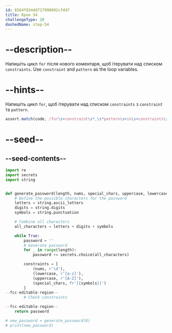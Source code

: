 ```yaml
---
id: 6564f834dd717998092cfd47
title: Крок 54
challengeType: 20
dashedName: step-54
---
```


# --description--

Напишіть цикл `for` після нового коментаря, щоб ітерувати над списком `constraints`. Use `constraint` and `pattern` as the loop variables.

# --hints--

Напишіть цикл `for`, щоб ітерувати над списком `constraints` з `constraint` та `pattern`.

```js
assert.match(code, /for\s+constraint\s*,\s*pattern\s+in\s+constraints\s*:/)
```

# --seed--

## --seed-contents--

```py
import re
import secrets
import string


def generate_password(length, nums, special_chars, uppercase, lowercase):
    # Define the possible characters for the password
    letters = string.ascii_letters
    digits = string.digits
    symbols = string.punctuation

    # Combine all characters
    all_characters = letters + digits + symbols

    while True:
        password = ''
        # Generate password
        for _ in range(length):
            password += secrets.choice(all_characters)

        constraints = [
            (nums, r'\d'),
            (lowercase, r'[a-z]'),
            (uppercase, r'[A-Z]'),            
            (special_chars, fr'[{symbols}]')            
        ]
--fcc-editable-region--         
        # Check constraints

--fcc-editable-region--
    return password

# new_password = generate_password(8)
# print(new_password)
```
